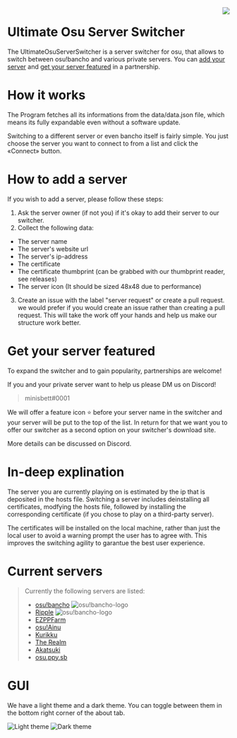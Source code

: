 <img align="right" src="https://i.imgur.com/tB6lgG4.png">

# Ultimate Osu Server Switcher

The UltimateOsuServerSwitcher is a server switcher for osu, that allows to switch between osu!bancho and various private servers.
You can [add your server](https://github.com/MinisBett/ultimate-osu-server-switcher#how-to-add-a-server) and  [get your server featured](https://github.com/MinisBett/ultimate-osu-server-switcher#get-your-server-featured) in a partnership.

# How it works

The Program fetches all its informations from the data/data.json file, which means its fully expandable even without a software update.

Switching to a different server or even bancho itself is fairly simple. You just choose the server you want to connect to from a list and
click the «Connect» button.

# How to add a server

If you wish to add a server, please follow these steps:

1. Ask the server owner (if not you) if it's okay to add their server to our switcher.
2. Collect the following data:
- The server name
- The server's website url
- The server's ip-address
- The certificate
- The certificate thumbprint (can be grabbed with our thumbprint reader, see releases)
- The server icon (It should be sized 48x48 due to performance)
3. Create an issue with the label "server request" or create a pull request.
we would prefer if you would create an issue rather than creating a pull request.
This will take the work off your hands and help us make our structure work better.

# Get your server featured

To expand the switcher and to gain popularity, partnerships are welcome!

If you and your private server want to help us please DM us on Discord!

> minisbett#0001

We will offer a feature icon ⭐ before your server name in the switcher and your server will be put to the top of the list.
In return for that we want you to offer our switcher as a second option on your switcher's download site.

More details can be discussed on Discord.

# In-deep explination

The server you are currently playing on is estimated by the ip that is deposited in the hosts file.
Switching a server includes deinstalling all certificates, modfying the hosts file, followed by installing the corresponding certificate
(if you chose to play on a third-party server).

The certificates will be installed on the local machine, rather than just the local user to avoid a warning prompt the user
has to agree with. This improves the switching agility to garantue the best user experience.

# Current servers

> Currently the following servers are listed:
>
> - [osu!bancho](https://osu.ppy.sh/)     ![osu!bancho-logo](https://i.imgur.com/2bRmgxz.png)
> - [Ripple](https://ripple.moe/)         ![osu!bancho-logo](https://i.imgur.com/2bRmgxz.png)
> - [EZPPFarm](https://ez-pp.farm/)
> - [osu!Ainu](https://ainu.pw/)
> - [Kurikku](https://kurikku.pw/)
> - [The Realm](https://theosurealm.tk/)
> - [Akatsuki](https://akatsuki.pw/)
> - [osu.ppy.sb](https://osu.ppy.sb/)

# GUI

We have a light theme and a dark theme. You can toggle between them in the bottom right corner of the about tab.

![Light theme](https://i.imgur.com/iqvpEpHl.png)
![Dark theme](https://i.imgur.com/ItqHz4p.png)
